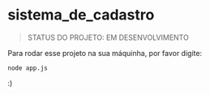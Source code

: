 # sistema_de_cadastro

> STATUS DO PROJETO: EM DESENVOLVIMENTO

 Para rodar esse projeto na sua máquinha, por favor digite:

 ```
node app.js
 ```
:)
```